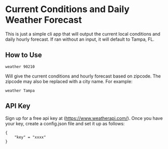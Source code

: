 # Current Conditions and Daily Weather Forecast

This is just a simple cli app that will output the current local conditions and daily hourly forecast. If ran without an input, it will default to Tampa, FL. 

## How to Use

```
weather 90210
```

Will give the current conditions and hourly forecast based on zipcode. The zipcode may also be replaced with a city name. For example:

```
weather Tampa
```

## API Key

Sign up for a free api key at (https://www.weatherapi.com/). Once you have your key, create a config.json file and set it up as follows:

```
{
    "key" = "xxxx"
}
```

